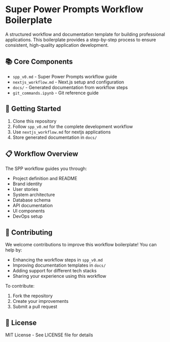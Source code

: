 # Super Power Prompts Workflow Boilerplate

A structured workflow and documentation template for building professional applications. This boilerplate provides a step-by-step process to ensure consistent, high-quality application development.

## 📚 Core Components

- `spp_v0.md` - Super Power Prompts workflow guide
- `nextjs_workflow.md` - Next.js setup and configuration
- `docs/` - Generated documentation from workflow steps
- `git_commands.ipynb` - Git reference guide

## 🚀 Getting Started

1. Clone this repository
2. Follow `spp_v0.md` for the complete development workflow
3. Use `nextjs_workflow.md` for nextjs applications
4. Store generated documentation in `docs/`

## 📋 Workflow Overview

The SPP workflow guides you through:
- Project definition and README
- Brand identity
- User stories
- System architecture
- Database schema
- API documentation
- UI components
- DevOps setup

## 🤝 Contributing

We welcome contributions to improve this workflow boilerplate! You can help by:
- Enhancing the workflow steps in `spp_v0.md`
- Improving documentation templates in `docs/`
- Adding support for different tech stacks
- Sharing your experience using this workflow

To contribute:
1. Fork the repository
2. Create your improvements
3. Submit a pull request

## 📝 License

MIT License - See LICENSE file for details
